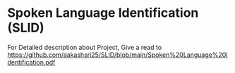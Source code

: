 # Spoken Language Identification (SLID)

For Detailed description about Project, Give a read to  https://github.com/aakashsri25/SLID/blob/main/Spoken%20Language%20Identification.pdf

